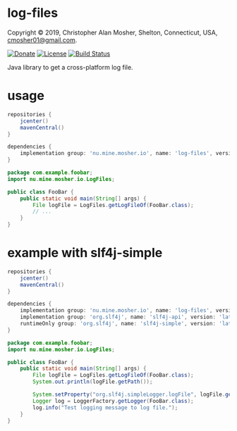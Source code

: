# log-files

Copyright © 2019, Christopher Alan Mosher, Shelton, Connecticut, USA, <cmosher01@gmail.com>.

[![Donate](https://img.shields.io/badge/Donate-PayPal-green.svg)](https://www.paypal.com/cgi-bin/webscr?cmd=_s-xclick&hosted_button_id=CVSSQ2BWDCKQ2)
[![License](https://img.shields.io/github/license/cmosher01/log-files.svg)](https://www.gnu.org/licenses/gpl.html)
[![Build Status](https://travis-ci.com/cmosher01/log-files.svg?branch=master)](https://travis-ci.com/cmosher01/log-files)

Java library to get a cross-platform log file.

# usage

```groovy
repositories {
    jcenter()
    mavenCentral()
}

dependencies {
    implementation group: 'nu.mine.mosher.io', name: 'log-files', version: 'latest.integration'
}
```

```java
package com.example.foobar;
import nu.mine.mosher.io.LogFiles;

public class FooBar {
    public static void main(String[] args) {
        File logFile = LogFiles.getLogFileOf(FooBar.class);
        // ...
    }
}
```

# example with slf4j-simple

```groovy
repositories {
    jcenter()
    mavenCentral()
}

dependencies {
    implementation group: 'nu.mine.mosher.io', name: 'log-files', version: 'latest.integration'
    implementation group: 'org.slf4j', name: 'slf4j-api', version: 'latest.integration'
    runtimeOnly group: 'org.slf4j', name: 'slf4j-simple', version: 'latest.integration'
}
```

```java
package com.example.foobar;
import nu.mine.mosher.io.LogFiles;

public class FooBar {
    public static void main(String[] args) {
        File logFile = LogFiles.getLogFileOf(FooBar.class);
        System.out.println(logFile.getPath());

        System.setProperty("org.slf4j.simpleLogger.logFile", logFile.getPath());
        Logger log = LoggerFactory.getLogger(FooBar.class);
        log.info("Test logging message to log file.");
    }
}
```

